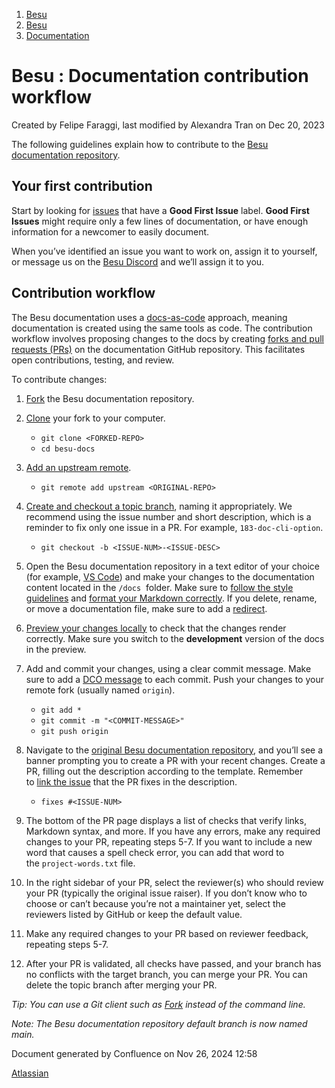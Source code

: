 1. [Besu](index.html)
2. [Besu](Besu_22151173.html)
3. [Documentation](Documentation_22154225.html)

# Besu : Documentation contribution workflow

Created by Felipe Faraggi, last modified by Alexandra Tran on Dec 20, 2023

The following guidelines explain how to contribute to the [Besu documentation repository](https://github.com/hyperledger/besu-docs).

## Your first contribution

Start by looking for [issues](https://github.com/hyperledger/besu-docs/contribute/) that have a **Good First Issue** label. **Good First Issues** might require only a few lines of documentation, or have enough information for a newcomer to easily document.

When you’ve identified an issue you want to work on, assign it to yourself, or message us on the [Besu Discord](https://discord.gg/hyperledger) and we’ll assign it to you.

## Contribution workflow

The Besu documentation uses a [docs-as-code](https://www.writethedocs.org/guide/docs-as-code/) approach, meaning documentation is created using the same tools as code. The contribution workflow involves proposing changes to the docs by creating [forks and pull requests (PRs)](https://docs.github.com/en/pull-requests/collaborating-with-pull-requests/getting-started/about-collaborative-development-models#fork-and-pull-model) on the documentation GitHub repository. This facilitates open contributions, testing, and review.

To contribute changes:

01. [Fork](https://docs.github.com/en/get-started/quickstart/fork-a-repo) the Besu documentation repository.
02. [Clone](https://docs.github.com/en/repositories/creating-and-managing-repositories/cloning-a-repository) your fork to your computer.
    
    - `git clone <FORKED-REPO>`
    - `cd besu-docs`
03. [Add an upstream remote](https://docs.github.com/en/github/collaborating-with-pull-requests/working-with-forks/configuring-a-remote-for-a-fork).
    
    - `git remote add upstream <ORIGINAL-REPO>`
04. [Create and checkout a topic branch](https://git-scm.com/book/en/v2/Git-Branching-Basic-Branching-and-Merging), naming it appropriately. We recommend using the issue number and short description, which is a reminder to fix only one issue in a PR. For example, `183-doc-cli-option`.
    
    - `git checkout -b <ISSUE-NUM>-<ISSUE-DESC>`
05. Open the Besu documentation repository in a text editor of your choice (for example, [VS Code](https://code.visualstudio.com/)) and make your changes to the documentation content located in the `/docs`  folder. Make sure to [follow the style guidelines](https://docs-template.consensys.net/contribute/style-guide) and [format your Markdown correctly](https://docs-template.consensys.net/contribute/format-markdown). If you delete, rename, or move a documentation file, make sure to add a [redirect](https://docs-template.consensys.net/create/configure-docusaurus#redirects).
06. [Preview your changes locally](https://docs-template.consensys.net/contribute/preview) to check that the changes render correctly. Make sure you switch to the **development** version of the docs in the preview.
07. Add and commit your changes, using a clear commit message. Make sure to add a [DCO message](https://lf-hyperledger.atlassian.net/wiki/display/BESU/DCO) to each commit. Push your changes to your remote fork (usually named `origin`).
    
    - `git add *`
    - `git commit -m "<COMMIT-MESSAGE>"`
    - `git push origin`
08. Navigate to the [original Besu documentation repository](https://github.com/hyperledger/besu-docs), and you’ll see a banner prompting you to create a PR with your recent changes. Create a PR, filling out the description according to the template. Remember to [link the issue](https://help.github.com/en/github/managing-your-work-on-github/linking-a-pull-request-to-an-issue) that the PR fixes in the description.
    
    - `fixes #<ISSUE-NUM>`
09. The bottom of the PR page displays a list of checks that verify links, Markdown syntax, and more. If you have any errors, make any required changes to your PR, repeating steps 5-7. If you want to include a new word that causes a spell check error, you can add that word to the `project-words.txt` file.
10. In the right sidebar of your PR, select the reviewer(s) who should review your PR (typically the original issue raiser). If you don’t know who to choose or can’t because you’re not a maintainer yet, select the reviewers listed by GitHub or keep the default value.
11. Make any required changes to your PR based on reviewer feedback, repeating steps 5-7.
12. After your PR is validated, all checks have passed, and your branch has no conflicts with the target branch, you can merge your PR. You can delete the topic branch after merging your PR.

*Tip: You can use a Git client such as [Fork](https://fork.dev/) instead of the command line.*

*Note: The Besu documentation repository default branch is now named main.*

Document generated by Confluence on Nov 26, 2024 12:58

[Atlassian](http://www.atlassian.com/)
